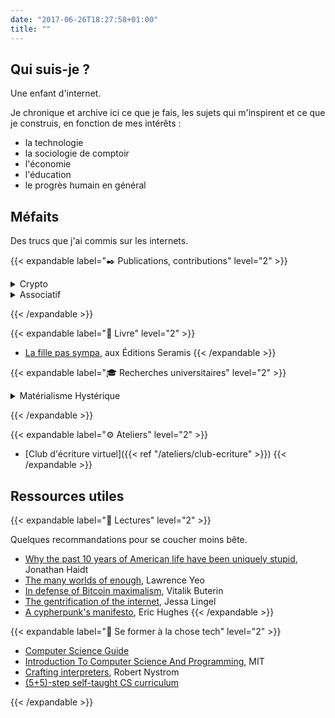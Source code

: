 ```yaml
---
date: "2017-06-26T18:27:58+01:00"
title: ""
---
```

## Qui suis-je ?

Une enfant d'internet.

Je chronique et archive ici ce que je fais, les sujets qui m'inspirent et ce que je construis, en fonction de mes intérêts :

- la technologie
- la sociologie de comptoir
- l'économie
- l'éducation
- le progrès humain en général

## Méfaits

Des trucs que j'ai commis sur les internets.

{{< expandable label="✒️ Publications, contributions" level="2" >}}

<details><summary>Crypto</summary>

- [Vos questions sur la crypto](https://mirror.xyz/juliamarch.eth/NPQVPy46Ft3lTikyHvugrDdmagbRc-tyY7SxEtPz4P0)

### Hashnode's company blog

- [Web3 Privacy Guide - Creating an Anonymous Identity](https://web3.hashnode.com/web3-privacy-guide-creating-an-anonymous-identity)
- [Is Crypto a Scam?](https://web3.hashnode.com/is-crypto-a-scam)
- [The Ultimate Security Guide for Your Web3 Journey](https://web3.hashnode.com/the-ultimate-security-guide-for-your-web3-journey)
- [What are dApps? - A Comprehensive Guide to dApps](https://web3.hashnode.com/what-are-dapps-a-comprehensive-guide-to-dapps)

### Coinalist

- [Comment offrir du Bitcoin à vos proches](https://www.coinalist.io/comment-offrir-du-bitcoin-opendime/)

</details>

<details><summary>Associatif</summary>

### Jeunesses en mouvement

- [Journal de bord du Forum Jeunesse à Tunis](https://international.cemea-pdll.org/IMG/pdf/livre-2.pdf?466/fd31e6197999c9d25d95ff1cb2fe19e5551e6bdd)

</details>

{{< /expandable >}}

{{< expandable label="📖 Livre" level="2" >}}
- [La fille pas sympa](https://www.babelio.com/livres/March-La-fille-pas-sympa/995939), aux Éditions Seramis
{{< /expandable >}}

{{< expandable label="🎓 Recherches universitaires" level="2" >}}

<details><summary>Matérialisme Hystérique</summary>

Recherche, commentaires et analyses des systèmes de valeurs féminins dans les œuvres d'Espagnoles créatrices du XIXe et XXe siècles. Carnet de recherches bilangue.

- [Carnet de recherches](https://mhysterik.hypotheses.org)

</details>

{{< /expandable >}}

{{< expandable label="⚙️ Ateliers" level="2" >}}

- [Club d'écriture virtuel]({{< ref "/ateliers/club-ecriture" >}})
{{< /expandable >}}

## Ressources utiles

{{< expandable label="📌 Lectures" level="2" >}}

Quelques recommandations pour se coucher moins bête.

- [Why the past 10 years of American life have been uniquely stupid](https://www.theatlantic.com/magazine/archive/2022/05/social-media-democracy-trust-babel/629369/), Jonathan Haidt
- [The many worlds of enough](https://moretothat.com/the-many-worlds-of-enough/), Lawrence Yeo
- [In defense of Bitcoin maximalism](https://vitalik.ca/general/2022/04/01/maximalist.html), Vitalik Buterin
- [The gentrification of the internet](https://culturedigitally.org/2019/03/the-gentrification-of-the-internet/), Jessa Lingel
- [A cypherpunk's manifesto](https://www.activism.net/cypherpunk/manifesto.html), Eric Hughes
{{< /expandable >}}


{{< expandable label="💾 Se former à la chose tech" level="2" >}}

- [Computer Science Guide](https://teachyourselfcs.com)
- [Introduction To Computer Science And Programming](https://ocw.mit.edu/courses/6-00sc-introduction-to-computer-science-and-programming-spring-2011/), MIT
- [Crafting interpreters](https://craftinginterpreters.com/contents.html), Robert Nystrom
- [(5+5)-step self-taught CS curriculum](https://www.reddit.com/r/learnprogramming/comments/gsansp/my_55step_selftaught_cs_curriculum_updated/)

{{< /expandable >}}

